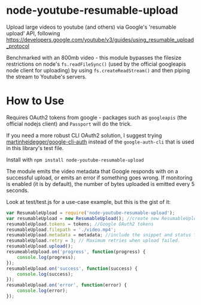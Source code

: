 node-youtube-resumable-upload
=============================

Upload large videos to youtube (and others) via Google's 'resumable upload' API, following https://developers.google.com/youtube/v3/guides/using_resumable_upload_protocol

Benchmarked with an 800mb video - this module bypasses the filesize restrictions on node's `fs.readFileSync()` (used by the official googleapis node client for uploading) by using `fs.createReadStream()` and then piping the stream to Youtube's servers.


How to Use
==========

Requires OAuth2 tokens from google - packages such as `googleapis` (the official nodejs client) and `Passport` will do the trick.

If you need a more robust CLI OAuth2 solution, I suggest trying [martinheidegger/google-cli-auth](https://github.com/martinheidegger/google-cli-auth) instead of the `google-auth-cli` that is used in this library's test file.

Install with `npm install node-youtube-resumable-upload`

The module emits the video metadata that Google responds with on a successful upload, or emits an error if something goes wrong. If monitoring is enabled (it is by default), the number of bytes uploaded is emitted every 5 seconds.

Look at test/test.js for a use-case example, but this is the gist of it:

```javascript
var ResumableUpload = require('node-youtube-resumable-upload');
var resumableUpload = new ResumableUpload(); //create new ResumableUpload
resumableUpload.tokens = tokens; //Google OAuth2 tokens
resumableUpload.filepath = './video.mp4';
resumableUpload.metadata = metadata; //include the snippet and status for the video
resumableUpload.retry = 3; // Maximum retries when upload failed.
resumableUpload.upload();
resumeableUpload.on('progress', function(progress) {
	console.log(progress);
});
resumableUpload.on('success', function(success) {
	console.log(success);
});
resumableUpload.on('error', function(error) {
	console.log(error);
});
```

